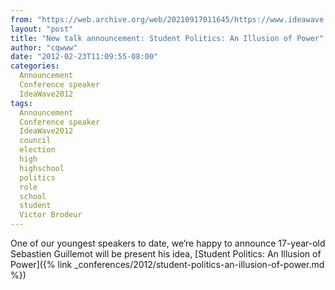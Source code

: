 ```yaml
---
from: "https://web.archive.org/web/20210917011645/https://www.ideawave.ca/new-talk-announcement-student-politics-an-illusion-of-power/"
layout: "post"
title: "New talk announcement: Student Politics: An Illusion of Power"
author: "cqwww"
date: "2012-02-23T11:09:55-08:00"
categories:
  Announcement
  Conference speaker
  IdeaWave2012
tags: 
  Announcement
  Conference speaker
  IdeaWave2012
  council
  election
  high
  highschool
  politics
  role
  school
  student
  Victor Brodeur
---
```


One of our youngest speakers to date, we’re happy to announce 17-year-old Sebastien Guillemot will be present his idea, [Student Politics: An Illusion of Power]({% link _conferences/2012/student-politics-an-illusion-of-power.md %})
